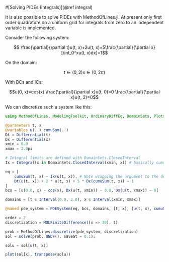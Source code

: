 #[Solving PIDEs (Integrals)](@ref integral)

It is also possible to solve PIDEs with MethodOfLines.jl. At present only first order quadrature on a uniform grid for integrals from zero to an independent variable is implemented.

Consider the following system:
```math
 \frac{\partial}{\partial t}u(t, x)+2u(t, x)+5\frac{\partial}{\partial x}[\int_0^xu(t, x)dx]=1
 ```
 On the domain:
 ```math
 t \in (0, 2)
 x \in (0, 2\pi)
 ```
 With BCs and ICs:
 ```math
 u(0, x)=cos(x)
 \frac{\partial}{\partial x}u(t, 0)=0
 \frac{\partial}{\partial x}u(t, 2)=0
 ```
We can discretize such a system like this:
```julia
using MethodOfLines, ModelingToolkit, OrdinaryDiffEq, DomainSets, Plots

@parameters t, x
@variables u(..) cumuSum(..)
Dt = Differential(t)
Dx = Differential(x)
xmin = 0.0
xmax = 2.0pi

# Integral limits are defined with DomainSets.ClosedInterval
Ix = Integral(x in DomainSets.ClosedInterval(xmin, x)) # basically cumulative sum from 0 to x

eq = [
    cumuSum(t, x) ~ Ix(u(t, x)), # Note wrapping the argument to the derivative with an auxiliary variable
    Dt(u(t, x)) + 2 * u(t, x) + 5 * Dx(cumuSum(t, x)) ~ 1
]
bcs = [u(0.0, x) ~ cos(x), Dx(u(t, xmin)) ~ 0.0, Dx(u(t, xmax)) ~ 0]

domains = [t ∈ Interval(0.0, 2.0), x ∈ Interval(xmin, xmax)]

@named pde_system = PDESystem(eq, bcs, domains, [t, x], [u(t, x), cumuSum(t, x)])

order = 2
discretization = MOLFiniteDifference([x => 30], t)

prob = MethodOfLines.discretize(pde_system, discretization)
sol = solve(prob, QNDF(), saveat = 0.1);

solu = sol[u(t, x)]

plot(sol[x], transpose(solu))
```